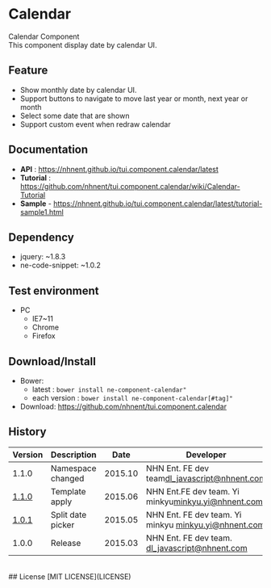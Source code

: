 Calendar
===============
Calendar Component<br>
This component display date by calendar UI.<br>

## Feature
* Show monthly date by calendar UI.
* Support buttons to navigate to move last year or month, next year or month
* Select some date that are shown
* Support custom event when redraw calendar

## Documentation
* **API** : https://nhnent.github.io/tui.component.calendar/latest
* **Tutorial** : https://github.com/nhnent/tui.component.calendar/wiki/Calendar-Tutorial
* **Sample** - https://nhnent.github.io/tui.component.calendar/latest/tutorial-sample1.html

## Dependency
* jquery: ~1.8.3
* ne-code-snippet: ~1.0.2

## Test environment
* PC
    * IE7~11
    * Chrome
    * Firefox

## Download/Install
* Bower:
   * latest : `bower install ne-component-calendar"`
   * each version : `bower install ne-component-calendar[#tag]"`
* Download: https://github.com/nhnent/tui.component.calendar

## History
| Version | Description | Date | Developer |
| ---- | ---- | ---- | ---- |
| 1.1.0 | Namespace changed | 2015.10 | NHN Ent. FE dev team<dl_javascript@nhnent.com> |
| <a href="https://nhnent.github.io/tui.component.calendar/1.1.0">1.1.0</a> | Template apply | 2015.06 | NHN Ent.FE dev team. Yi minkyu<minkyu.yi@nhnent.com> |
| <a href="https://nhnent.github.io/tui.component.calendar/1.0.1">1.0.1</a> | Split date picker | 2015.05 | NHN Ent. FE dev team. Yi minkyu <minkyu.yi@nhnent.com> |
| 1.0.0 | Release | 2015.03 | NHN Ent. FE dev team. <dl_javascript@nhnent.com> |

<br>
## License
[MIT LICENSE](LICENSE)
